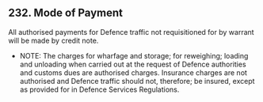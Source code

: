 ## 232. Mode of Payment

All authorised payments for Defence traffic not requisitioned for by warrant will be made by credit note.

- NOTE: The charges for wharfage and storage; for reweighing; loading and unloading when carried out at the request of Defence authorities and customs dues are authorised charges. Insurance charges are not authorised and Defence traffic should not, therefore; be insured, except as provided for in Defence Services Regulations.
